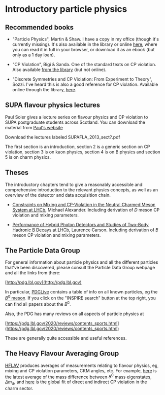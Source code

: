 # Introductory particle physics

## Recommended books

- "Particle Physics", Martin & Shaw. I have a copy in my office (though it's currently missing). It's also available in the library or online [here](http://glasgow.summon.serialssolutions.com/2.0.0/link/0/eLvHCXMwfV1LSwMxEB5aRRAE37Q-oBe91X1ls9tDD6XuKp4EiwcvJdlMiwe3pV2pP9_Jo3UV6iUwTBhIspMZJt98CxCFd373z53AfMFTjilDEcYTIQJZyABlglxOVMx0-3N-z7Mhf3qLswasf5qlQZb29RAXwtaW9MZ5jsMAlWe1hl6wFB_Y_4Ez3IT-bELDA2Wh09nqVtEt299qV-F87i0Merhmfc3E7A2kLjwU1es7rrwXw9qTaGaxOEqa0CSJPGk02HgKJTEUeB0RmIkJmiidB6YlPiFHoiDLawJjTrAm18RAbqb_W2Y1vZ1PufvUrrIWG_Mj2EXdMHEMDSxPYM9ASovlKRw-u6-yY6snyzPo5Nlo-Nh1VsaudDSWus81CqKv6BwOhIbcl5VpzVMt6ERhkdIxcolSMUpMhOyl2NPvoJgoyjTa0N5q7-If3SXsW1CGrnNcwU61-MTrzQq_AVb6qeY), where you can read it in full in your browser, or download it as an ebook (but only as a 1 day loan).

- "CP Violation", Bigi & Sanda. One of the standard texts on CP violation. Also available [from the library](http://encore.lib.gla.ac.uk/iii/encore/record/C__Rb2705177;jsessionid=3660DA4A59CDD3D4CA105E352EC3FC6B?lang=eng) (but not online).

- "Discrete Symmetries and CP Violation: From Experiment to Theory", Sozzi. I've heard this is also a good reference for CP violation. Available online through the library, [here](http://glasgow.summon.serialssolutions.com/2.0.0/link/0/eLvHCXMwfV27SgQxFL2siiBY-MT1ASlsV5PJy9jJ7AxiZbGVzZLXiMXOgrMW_r252ZktVrRMAhcSSO7JzTknALy4o5OtMyFQoblO2dwwY42QlNlofHBCGuGkQq1yPVVVqV7eZDWCgZ85kDnwWp_QZC-v-uWXuP3ub_i99fjn9eOyW6KHLEWSZQL2ComTDD0L04Vp54Gi2f7siW2KMgjwuaBr6x2mWZESaO_SM7RR7YPA9n2wkMyJqD6CvYjqhGMYxfYE9jN_03encDv9SPs_AWDSfS8W-Zesjtg2kPKV4Nt7Xv8zIHU1K58nfeR5X7uZu7T_OIpl-TkcWuS8t6usjQsXQFK3aYR2jSyM8DQapUMU1vkmBO0lHcP4z3iX_4xdwcGaFYGFhmvYXX1-xZvNrH8ALASCgA). 

## SUPA flavour physics lectures

Paul Soler gives a lecture series on flavour physics and CP violation to SUPA postgraduate students across Scotland. You can download the material from [Paul's website](http://www.ppe.gla.ac.uk/~psoler/SUPAFLA/)

Download the lectures labeled SUPAFLA_2013_sect?.pdf

The first section is an introduction, section 2 is a generic section on CP violation, section 3 is on kaon physics, section 4 is on B physics and section 5 is on charm physics.

## Theses

The introductory chapters tend to give a reasonably accessible and comprehensive introduction to the relevant physics concepts, as well as an overview of the detector and data acquisition chain. 

- [Constraints on Mixing and CP-Violation in the Neutral Charmed Meson System at LHCb](https://cds.cern.ch/record/1494111/files/Thesis-2012-Alexander.pdf), Michael Alexander. Including derivation of $D$ meson CP violation and mixing parameters.

- [Performance of Hybrid Photon Detectors and Studies of Two-Body Hadronic B Decays at LHCb](https://cds.cern.ch/record/1232049/files/CERN-THESIS-2010-004.pdf), Laurence Carson. Including derivation of $B$ meson CP violation and mixing parameters. 

## The Particle Data Group

For general information about particle physics and all the different particles that've been discovered, please consult the Particle Data Group webpage and all the links from there:

[http://pdg.lbl.gov](http://pdg.lbl.gov)

In particular, [PDGLive](http://pdglive.lbl.gov/Viewer.action) contains a table of info on all known particles, eg the [$B^0$ meson](http://pdglive.lbl.gov/Particle.action?node=S042). If you click on the "INSPIRE search" button at the top right, you can find all papers about the $B^0$.

Also, the PDG has many reviews on all aspects of particle physics at

[https://pdg.lbl.gov/2020/reviews/contents_sports.html](https://pdg.lbl.gov/2020/reviews/contents_sports.html)

These are generally quite accessible and useful references.

## The Heavy Flavour Averaging Group

[HFLAV](https://hflav.web.cern.ch/) produces averages of measurements relating to flavour physics, eg, mixing and CP violation parameters, CKM angles, etc. For example, [here](https://hflav-eos.web.cern.ch/hflav-eos/osc/PDG_2020/#DMD) is the latest average of the mass difference between $B^0$ mass eigenstates, $\Delta m_d$, and [here](https://hflav-eos.web.cern.ch/hflav-eos/charm/Moriond19/DCPV/direct_indirect_cpv.html) is the global fit of direct and indirect CP violation in the charm sector.
